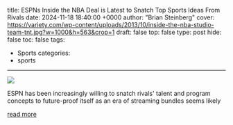 title: ESPNs Inside the NBA Deal is Latest to Snatch Top Sports Ideas From Rivals
date: 2024-11-18 18:40:00 +0000
author: "Brian Steinberg"
cover: https://variety.com/wp-content/uploads/2013/10/inside-the-nba-studio-team-tnt.jpg?w=1000&h=563&crop=1
draft: false
top: false
type: post
hide: false
toc: false
tags:
  - Sports
categories:
  - sports
---

![](https://variety.com/wp-content/uploads/2013/10/inside-the-nba-studio-team-tnt.jpg?w=1000&h=563&crop=1)

ESPN has been increasingly willing to snatch rivals' talent and program concepts to future-proof itself as an era of streaming bundles seems likely

[read more](https://variety.com/2024/tv/news/espn-inside-the-nba-charles-barkley-disney-1236213068/)
